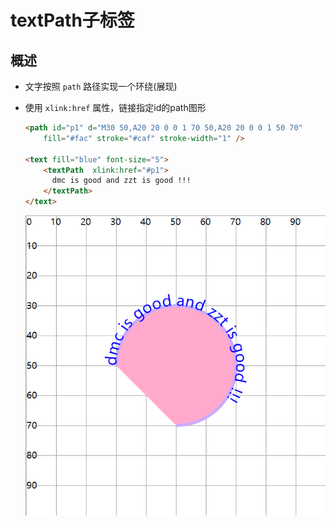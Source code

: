 # textPath子标签

## 概述

+ 文字按照 `path` 路径实现一个环绕(展现)
+ 使用 `xlink:href` 属性，链接指定id的path图形

  ```html
  <path id="p1" d="M30 50,A20 20 0 0 1 70 50,A20 20 0 0 1 50 70"
      fill="#fac" stroke="#caf" stroke-width="1" />

  <text fill="blue" font-size="5">
      <textPath  xlink:href="#p1">
        dmc is good and zzt is good !!!
      </textPath>
  </text>
  ```

  ![alt text](images/textPath.png)
